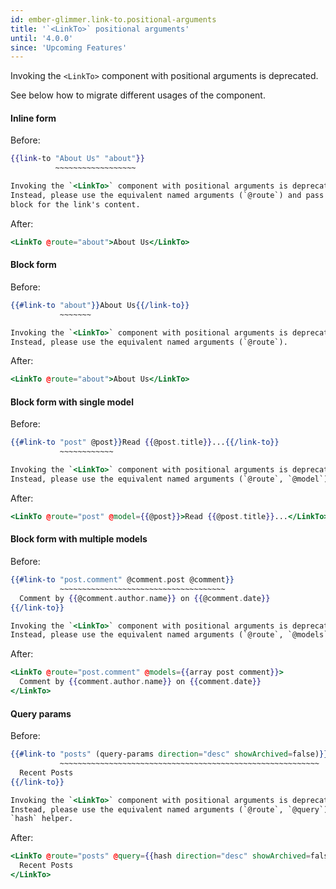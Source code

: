 ```yaml
---
id: ember-glimmer.link-to.positional-arguments
title: '`<LinkTo>` positional arguments'
until: '4.0.0'
since: 'Upcoming Features'
---
```


Invoking the `<LinkTo>` component with positional arguments is deprecated.

See below how to migrate different usages of the component.

#### Inline form

Before:
```handlebars
{{link-to "About Us" "about"}}
          ~~~~~~~~~~~~~~~~~~

Invoking the `<LinkTo>` component with positional arguments is deprecated.
Instead, please use the equivalent named arguments (`@route`) and pass a
block for the link's content.
```

After:
```handlebars
<LinkTo @route="about">About Us</LinkTo>
```

#### Block form

Before:
```handlebars
{{#link-to "about"}}About Us{{/link-to}}
           ~~~~~~~

Invoking the `<LinkTo>` component with positional arguments is deprecated.
Instead, please use the equivalent named arguments (`@route`).
```

After:
```handlebars
<LinkTo @route="about">About Us</LinkTo>
```

#### Block form with single model

Before:
```handlebars
{{#link-to "post" @post}}Read {{@post.title}}...{{/link-to}}
           ~~~~~~~~~~~~

Invoking the `<LinkTo>` component with positional arguments is deprecated.
Instead, please use the equivalent named arguments (`@route`, `@model`).
```

After:
```handlebars
<LinkTo @route="post" @model={{@post}}>Read {{@post.title}}...</LinkTo>
```

#### Block form with multiple models

Before:
```handlebars
{{#link-to "post.comment" @comment.post @comment}}
           ~~~~~~~~~~~~~~~~~~~~~~~~~~~~~~~~~~~~~
  Comment by {{@comment.author.name}} on {{@comment.date}}
{{/link-to}}

Invoking the `<LinkTo>` component with positional arguments is deprecated.
Instead, please use the equivalent named arguments (`@route`, `@models`).
```

After:
```handlebars
<LinkTo @route="post.comment" @models={{array post comment}}>
  Comment by {{comment.author.name}} on {{comment.date}}
</LinkTo>
```

#### Query params

Before:
```handlebars
{{#link-to "posts" (query-params direction="desc" showArchived=false)}}
           ~~~~~~~~~~~~~~~~~~~~~~~~~~~~~~~~~~~~~~~~~~~~~~~~~~~~~~~~~~
  Recent Posts
{{/link-to}}

Invoking the `<LinkTo>` component with positional arguments is deprecated.
Instead, please use the equivalent named arguments (`@route`, `@query`) and the
`hash` helper.
```

After:
```handlebars
<LinkTo @route="posts" @query={{hash direction="desc" showArchived=false}}>
  Recent Posts
</LinkTo>
```
